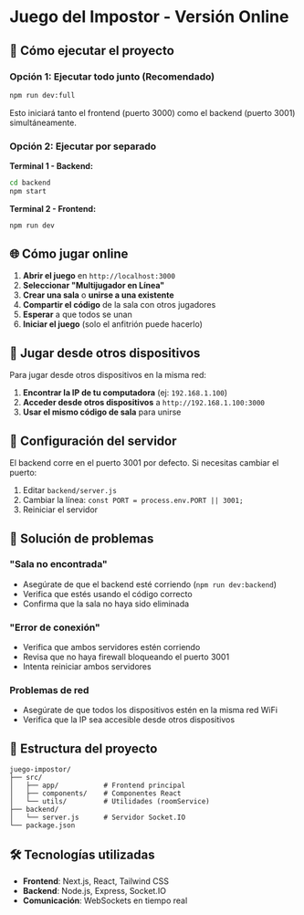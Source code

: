 # Juego del Impostor - Versión Online

## 🚀 Cómo ejecutar el proyecto

### Opción 1: Ejecutar todo junto (Recomendado)
```bash
npm run dev:full
```

Esto iniciará tanto el frontend (puerto 3000) como el backend (puerto 3001) simultáneamente.

### Opción 2: Ejecutar por separado

**Terminal 1 - Backend:**
```bash
cd backend
npm start
```

**Terminal 2 - Frontend:**
```bash
npm run dev
```

## 🌐 Cómo jugar online

1. **Abrir el juego** en `http://localhost:3000`
2. **Seleccionar "Multijugador en Línea"**
3. **Crear una sala** o **unirse a una existente**
4. **Compartir el código** de la sala con otros jugadores
5. **Esperar** a que todos se unan
6. **Iniciar el juego** (solo el anfitrión puede hacerlo)

## 📱 Jugar desde otros dispositivos

Para jugar desde otros dispositivos en la misma red:

1. **Encontrar la IP de tu computadora** (ej: `192.168.1.100`)
2. **Acceder desde otros dispositivos** a `http://192.168.1.100:3000`
3. **Usar el mismo código de sala** para unirse

## 🔧 Configuración del servidor

El backend corre en el puerto 3001 por defecto. Si necesitas cambiar el puerto:

1. Editar `backend/server.js`
2. Cambiar la línea: `const PORT = process.env.PORT || 3001;`
3. Reiniciar el servidor

## 🐛 Solución de problemas

### "Sala no encontrada"
- Asegúrate de que el backend esté corriendo (`npm run dev:backend`)
- Verifica que estés usando el código correcto
- Confirma que la sala no haya sido eliminada

### "Error de conexión"
- Verifica que ambos servidores estén corriendo
- Revisa que no haya firewall bloqueando el puerto 3001
- Intenta reiniciar ambos servidores

### Problemas de red
- Asegúrate de que todos los dispositivos estén en la misma red WiFi
- Verifica que la IP sea accesible desde otros dispositivos

## 📁 Estructura del proyecto

```
juego-impostor/
├── src/
│   ├── app/           # Frontend principal
│   ├── components/    # Componentes React
│   └── utils/         # Utilidades (roomService)
├── backend/
│   └── server.js      # Servidor Socket.IO
└── package.json
```

## 🛠️ Tecnologías utilizadas

- **Frontend**: Next.js, React, Tailwind CSS
- **Backend**: Node.js, Express, Socket.IO
- **Comunicación**: WebSockets en tiempo real
